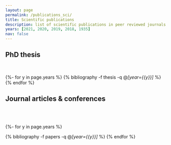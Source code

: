 ```yaml
---
layout: page
permalink: /publications_sci/
title: Scientific publications
description: list of scientific publications in peer reviewed journals and conferences
years: [2021, 2020, 2019, 2018, 1935]
nav: false
---
```

<!-- _pages/publications_sci.md -->

<div class="publications">
<h2 class="typeofpub">PhD thesis</h2><br>

{%- for y in page.years %}
  {% bibliography -f thesis -q @*[year={{y}}]* %}
{% endfor %}


<h2 class="typeofpub">Journal articles & conferences</h2><br><br>

{%- for y in page.years %}
  <!-- <h2 class="year">{{y}}</h2> -->
  {% bibliography -f papers -q @*[year={{y}}]* %}
{% endfor %}

</div>